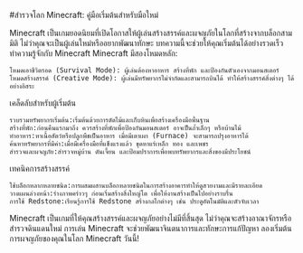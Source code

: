 #สำรวจโลก Minecraft: คู่มือเริ่มต้นสำหรับมือใหม่

Minecraft เป็นเกมยอดนิยมที่เปิดโอกาสให้ผู้เล่นสร้างสรรค์และผจญภัยในโลกที่สร้างจากบล็อกสามมิติ ไม่ว่าคุณจะเป็นผู้เล่นใหม่หรืออยากพัฒนาทักษะ บทความนี้จะช่วยให้คุณเริ่มต้นได้อย่างรวดเร็ว
ทำความรู้จักกับ Minecraft
Minecraft มีสองโหมดหลัก:

    โหมดเอาชีวิตรอด (Survival Mode): ผู้เล่นต้องหาอาหาร สร้างที่พัก และป้องกันตัวเองจากมอนสเตอร์
    โหมดสร้างสรรค์ (Creative Mode): ผู้เล่นมีทรัพยากรไม่จำกัดและสามารถบินได้ ทำให้สร้างสรรค์สิ่งต่างๆ ได้อย่างอิสระ

เคล็ดลับสำหรับผู้เริ่มต้น

    รวบรวมทรัพยากรเริ่มต้น:เริ่มต้นด้วยการตัดไม้และเก็บหินเพื่อสร้างเครื่องมือพื้นฐาน
    สร้างที่พัก:ก่อนคืนแรกมาถึง ควรสร้างที่พักเพื่อป้องกันมอนสเตอร์ อาจเป็นถ้ำเล็กๆ หรือบ้านไม้
    ทำอาหาร:หาเนื้อสัตว์หรือปลูกพืชเป็นอาหาร เมื่อมีเตาเผา (Furnace) จะสามารถปรุงอาหารได้
    ค้นหาทรัพยากรที่มีค่า:เมื่อมีเครื่องมือที่แข็งแรงแล้ว ขุดหาแร่เหล็ก ทอง และเพชร
    สำรวจและผจญภัย:สำรวจหมู่บ้าน ดันเจี้ยน และป้อมปราการเพื่อพบทรัพยากรและสิ่งของมีประโยชน์

เทคนิคการสร้างสรรค์

    ใช้บล็อกหลากหลายชนิด:การผสมผสานบล็อกหลายชนิดในการสร้างอาคารทำให้ดูสวยงามและมีรายละเอียด
    วางแผนล่วงหน้า:ร่างภาพคร่าวๆ ก่อนเริ่มสร้างสิ่งใหญ่โต เพื่อให้งานสร้างเป็นไปอย่างราบรื่น
    การใช้ Redstone:เรียนรู้การใช้ Redstone สร้างกลไกต่างๆ เช่น ประตูอัตโนมัติและตัวจับเวลา

Minecraft เป็นเกมที่ให้คุณสร้างสรรค์และผจญภัยอย่างไม่มีที่สิ้นสุด ไม่ว่าคุณจะสร้างอาณาจักรหรือสำรวจดินแดนใหม่ การเล่น Minecraft จะช่วยพัฒนาจินตนาการและทักษะการแก้ปัญหา ลองเริ่มต้นการผจญภัยของคุณในโลก Minecraft วันนี้!
